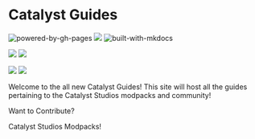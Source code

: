 # Catalyst Guides

![powered-by-gh-pages](https://github.com/user-attachments/assets/9490bec1-b2b2-46e1-8d33-65a61da40bdd) ![](https://forthebadge.com/images/badges/made-with-markdown.svg) ![built-with-mkdocs](https://github.com/user-attachments/assets/59eff744-9788-4436-9db6-7c610a7523eb)


![](https://img.shields.io/github/issues-pr/Catalyst-Studios/catalystguides.svg) ![](https://img.shields.io/github/issues/Catalyst-Studios/catalystguides.svg)

![](https://github.com/Catalyst-Studios/catalystguides/actions/workflows/WORKFLOW-FILE/badge.svg) ![](https://github.com/Catalyst-Studios/catalystguides/actions/workflows/WORKFLOW-FILE/badge.svg)

Welcome to the all new Catalyst Guides! This site will host all the guides pertaining to the Catalyst Studios modpacks and community!

Want to Contribute?

Catalyst Studios Modpacks!
